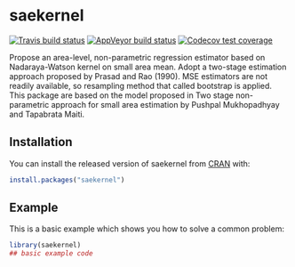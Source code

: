 
<!-- README.md is generated from README.Rmd. Please edit that file -->

# saekernel

<!-- badges: start -->

[![Travis build
status](https://travis-ci.com/wicaksh/saekernel.svg?branch=master)](https://travis-ci.com/wicaksh/saekernel)
[![AppVeyor build
status](https://ci.appveyor.com/api/projects/status/github/wicaksh/saekernel?branch=master&svg=true)](https://ci.appveyor.com/project/wicaksh/saekernel)
[![Codecov test
coverage](https://codecov.io/gh/wicaksh/saekernel/branch/master/graph/badge.svg)](https://codecov.io/gh/wicaksh/saekernel?branch=master)
<!-- badges: end -->

Propose an area-level, non-parametric regression estimator based on
Nadaraya-Watson kernel on small area mean. Adopt a two-stage estimation
approach proposed by Prasad and Rao (1990). MSE estimators are not
readily available, so resampling method that called bootstrap is
applied. This package are based on the model proposed in Two stage
non-parametric approach for small area estimation by Pushpal
Mukhopadhyay and Tapabrata Maiti.

## Installation

You can install the released version of saekernel from
[CRAN](https://CRAN.R-project.org) with:

``` r
install.packages("saekernel")
```

## Example

This is a basic example which shows you how to solve a common problem:

``` r
library(saekernel)
## basic example code
```

